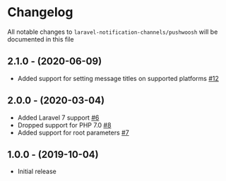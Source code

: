 # Changelog

All notable changes to `laravel-notification-channels/pushwoosh` will be documented in this file

## 2.1.0 - (2020-06-09)
- Added support for setting message titles on supported platforms [#12](https://github.com/laravel-notification-channels/pushwoosh/pull/12)

## 2.0.0 - (2020-03-04)
- Added Laravel 7 support [#6](https://github.com/laravel-notification-channels/pushwoosh/issues/6)
- Dropped support for PHP 7.0 [#8](https://github.com/laravel-notification-channels/pushwoosh/pull/8)
- Added support for root parameters [#7](https://github.com/laravel-notification-channels/pushwoosh/pull/7)

## 1.0.0 - (2019-10-04)
- Initial release
